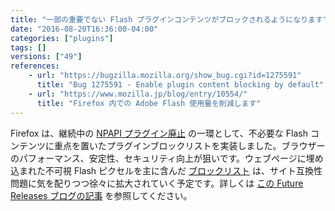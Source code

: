 ```yaml
---
title: "一部の重要でない Flash プラグインコンテンツがブロックされるようになります"
date: "2016-08-20T16:36:00-04:00"
categories: ["plugins"]
tags: []
versions: ["49"]
references:
    - url: "https://bugzilla.mozilla.org/show_bug.cgi?id=1275591"
      title: "Bug 1275591 - Enable plugin content blocking by default"
    - url: "https://www.mozilla.jp/blog/entry/10554/"
      title: "Firefox 内での Adobe Flash 使用量を削減します"
---
```

Firefox は、継続中の [NPAPI プラグイン廃止](https://www.fxsitecompat.com/ja/docs/2015/plug-in-support-will-be-dropped-by-the-end-of-2016-except-flash/) の一環として、不必要な Flash コンテンツに重点を置いたプラグインブロックリストを実装しました。ブラウザーのパフォーマンス、安定性、セキュリティ向上が狙いです。ウェブページに埋め込まれた不可視 Flash ピクセルを主に含んだ [ブロックリスト](https://github.com/mozilla-services/shavar-plugin-blocklist) は、サイト互換性問題に気を配りつつ徐々に拡大されていく予定です。詳しくは [この Future Releases ブログの記事](https://www.mozilla.jp/blog/entry/10554/) を参照してください。
